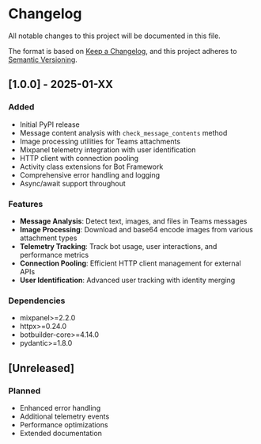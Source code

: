 # Changelog

All notable changes to this project will be documented in this file.

The format is based on [Keep a Changelog](https://keepachangelog.com/en/1.0.0/),
and this project adheres to [Semantic Versioning](https://semver.org/spec/v2.0.0.html).

## [1.0.0] - 2025-01-XX

### Added
- Initial PyPI release
- Message content analysis with `check_message_contents` method
- Image processing utilities for Teams attachments
- Mixpanel telemetry integration with user identification
- HTTP client with connection pooling
- Activity class extensions for Bot Framework
- Comprehensive error handling and logging
- Async/await support throughout

### Features
- **Message Analysis**: Detect text, images, and files in Teams messages
- **Image Processing**: Download and base64 encode images from various attachment types
- **Telemetry Tracking**: Track bot usage, user interactions, and performance metrics
- **Connection Pooling**: Efficient HTTP client management for external APIs
- **User Identification**: Advanced user tracking with identity merging

### Dependencies
- mixpanel>=2.2.0
- httpx>=0.24.0
- botbuilder-core>=4.14.0
- pydantic>=1.8.0

## [Unreleased]

### Planned
- Enhanced error handling
- Additional telemetry events
- Performance optimizations
- Extended documentation